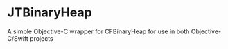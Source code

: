 # JTBinaryHeap
A simple Objective-C wrapper for CFBinaryHeap for use in both Objective-C/Swift projects
